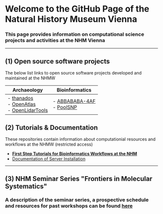 # Welcome to the GitHub Page of the Natural History Museum Vienna

### This page provides information on computational science projects and activities at the NHM Vienna

* * *

## (1) Open source software projects

The below list links to open source software projects developed and maintained at the NHMW

| Archaeology                                                                                                                                                                           | Bioinformatics                                                                                                            |
| ------------------------------------------------------------------------------------------------------------------------------------------------------------------------------------- | ------------------------------------------------------------------------------------------------------------------------- |
| -   [thanados](https://github.com/nhmvienna/thanados)<br>-   [OpenAtlas](https://github.com/nhmvienna/OpenAtlas)<br>-   [OpenLidarTools](https://github.com/nhmvienna/OpenLidarTools) | -   [ABBABABA-4AF](https://github.com/nhmvienna/ABBABABA-4AF)<br>     -   [PoolSNP](https://github.com/nhmvienna/PoolSNP) |

## (2) Tutorials & Documentation

These repositories contain information about computationial resources and workflows at the NHMW (restricted access)

-   **[First Step Tutorials for Bioinformatics Workflows at the NHM](https://github.com/nhmvienna/FirstSteps)**
-   [Documentation of Server Installation](https://github.com/nhmvienna/PhyloserverInstallationDocs)

* * *

## (3) NHM Seminar Series "**Frontiers in Molecular Systematics**"

### A description of the seminar series, a prospective schedule and resources for past workshops can be found [here](SeminarSeries.md)
